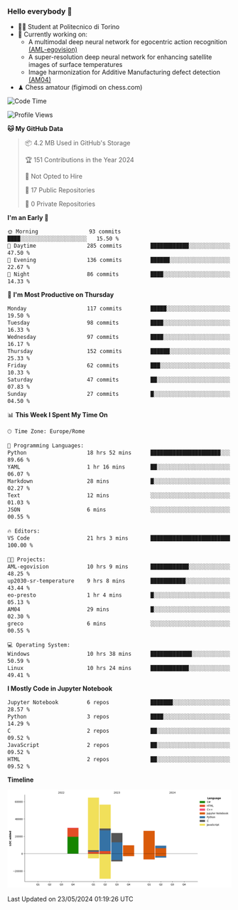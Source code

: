 ### Hello everybody 👋
- 🧑‍🎓 Student at Politecnico di Torino
- 🤖 Currently working on:
  - A multimodal deep neural network for egocentric action recognition [(AML-egovision)](https://github.com/figimodi/AML-egovision)
  - A super-resolution deep neural network for enhancing satellite images of surface temperatures
  - Image harmonization for Additive Manufacturing defect detection [(AM04)](https://github.com/figimodi/AM04)
- ♟ Chess amatour (figimodi on chess.com)

<!--
[![Figimodi's GitHub stats](https://github-readme-stats.vercel.app/api?username=figimodi&rank_icon=github&show_icons=true&include_all_commits=true)](https://github.com/figimodi/github-readme-stats)

![Top Langs](https://github-readme-stats.vercel.app/api/top-langs/?username=figimodi&layout=compact&)

[![Figimodi's WakaTime stats](https://github-readme-stats.vercel.app/api/wakatime?username=figimodi)](https://github.com/figimodi/github-readme-stats)
-->

<!--START_SECTION:waka-->
![Code Time](http://img.shields.io/badge/Code%20Time-103%20hrs%2051%20mins-blue)

![Profile Views](http://img.shields.io/badge/Profile%20Views-5-blue)

**🐱 My GitHub Data** 

> 📦 4.2 MB Used in GitHub's Storage 
 > 
> 🏆 151 Contributions in the Year 2024
 > 
> 🚫 Not Opted to Hire
 > 
> 📜 17 Public Repositories 
 > 
> 🔑 0 Private Repositories 
 > 
**I'm an Early 🐤** 

```text
🌞 Morning                93 commits          ████░░░░░░░░░░░░░░░░░░░░░   15.50 % 
🌆 Daytime                285 commits         ████████████░░░░░░░░░░░░░   47.50 % 
🌃 Evening                136 commits         ██████░░░░░░░░░░░░░░░░░░░   22.67 % 
🌙 Night                  86 commits          ████░░░░░░░░░░░░░░░░░░░░░   14.33 % 
```
📅 **I'm Most Productive on Thursday** 

```text
Monday                   117 commits         █████░░░░░░░░░░░░░░░░░░░░   19.50 % 
Tuesday                  98 commits          ████░░░░░░░░░░░░░░░░░░░░░   16.33 % 
Wednesday                97 commits          ████░░░░░░░░░░░░░░░░░░░░░   16.17 % 
Thursday                 152 commits         ██████░░░░░░░░░░░░░░░░░░░   25.33 % 
Friday                   62 commits          ███░░░░░░░░░░░░░░░░░░░░░░   10.33 % 
Saturday                 47 commits          ██░░░░░░░░░░░░░░░░░░░░░░░   07.83 % 
Sunday                   27 commits          █░░░░░░░░░░░░░░░░░░░░░░░░   04.50 % 
```


📊 **This Week I Spent My Time On** 

```text
🕑︎ Time Zone: Europe/Rome

💬 Programming Languages: 
Python                   18 hrs 52 mins      ██████████████████████░░░   89.66 % 
YAML                     1 hr 16 mins        ██░░░░░░░░░░░░░░░░░░░░░░░   06.07 % 
Markdown                 28 mins             █░░░░░░░░░░░░░░░░░░░░░░░░   02.27 % 
Text                     12 mins             ░░░░░░░░░░░░░░░░░░░░░░░░░   01.03 % 
JSON                     6 mins              ░░░░░░░░░░░░░░░░░░░░░░░░░   00.55 % 

🔥 Editors: 
VS Code                  21 hrs 3 mins       █████████████████████████   100.00 % 

🐱‍💻 Projects: 
AML-egovision            10 hrs 9 mins       ████████████░░░░░░░░░░░░░   48.25 % 
up2030-sr-temperature    9 hrs 8 mins        ███████████░░░░░░░░░░░░░░   43.44 % 
eo-presto                1 hr 4 mins         █░░░░░░░░░░░░░░░░░░░░░░░░   05.13 % 
AM04                     29 mins             █░░░░░░░░░░░░░░░░░░░░░░░░   02.30 % 
greco                    6 mins              ░░░░░░░░░░░░░░░░░░░░░░░░░   00.55 % 

💻 Operating System: 
Windows                  10 hrs 38 mins      █████████████░░░░░░░░░░░░   50.59 % 
Linux                    10 hrs 24 mins      ████████████░░░░░░░░░░░░░   49.41 % 
```

**I Mostly Code in Jupyter Notebook** 

```text
Jupyter Notebook         6 repos             ███████░░░░░░░░░░░░░░░░░░   28.57 % 
Python                   3 repos             ████░░░░░░░░░░░░░░░░░░░░░   14.29 % 
C                        2 repos             ██░░░░░░░░░░░░░░░░░░░░░░░   09.52 % 
JavaScript               2 repos             ██░░░░░░░░░░░░░░░░░░░░░░░   09.52 % 
HTML                     2 repos             ██░░░░░░░░░░░░░░░░░░░░░░░   09.52 % 
```



**Timeline**

![Lines of Code chart](https://raw.githubusercontent.com/figimodi/figimodi/main/assets/bar_graph.png)


 Last Updated on 23/05/2024 01:19:26 UTC
<!--END_SECTION:waka-->

<!--
**figimodi/figimodi** is a ✨ _special_ ✨ repository because its `README.md` (this file) appears on your GitHub profile.

Here are some ideas to get you started:

- 🔭 I’m currently working on ...
- 🌱 I’m currently learning ...
- 👯 I’m looking to collaborate on ...
- 🤔 I’m looking for help with ...
- 💬 Ask me about ...
- 📫 How to reach me: ...
- 😄 Pronouns: ...
- ⚡ Fun fact: ...
-->
